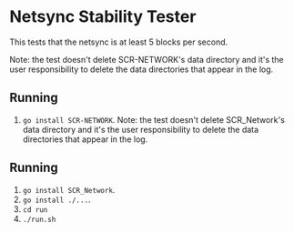 # Netsync Stability Tester
This tests that the netsync is at least 5 blocks per second.

Note: the test doesn't delete SCR-NETWORK's data directory and it's the user
responsibility to delete the data directories that appear in the log.

## Running
 1. `go install SCR-NETWORK`.
Note: the test doesn't delete SCR_Network's data directory and it's the user
responsibility to delete the data directories that appear in the log.

## Running
 1. `go install SCR_Network`.
 2. `go install ./...`.
 3. `cd run`
 4. `./run.sh`
 